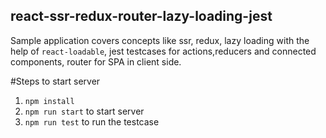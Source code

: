 ## react-ssr-redux-router-lazy-loading-jest 
Sample application covers concepts like ssr, redux, lazy loading with the help of `react-loadable`, jest testcases for actions,reducers and connected components, router for SPA in client side. 

#Steps to start server

1. `npm install`
2.  `npm run start` to start server
3.  `npm run test` to run the testcase